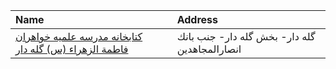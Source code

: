 | Name                                                              | Address                                       |
|:------------------------------------------------------------------|:----------------------------------------------|
| [کتابخانه مدرسه علمیه خواهران فاطمة الزهراء (س) گله دار](http://) | گله دار- بخش گله دار- جنب بانك انصارالمجاهدین |